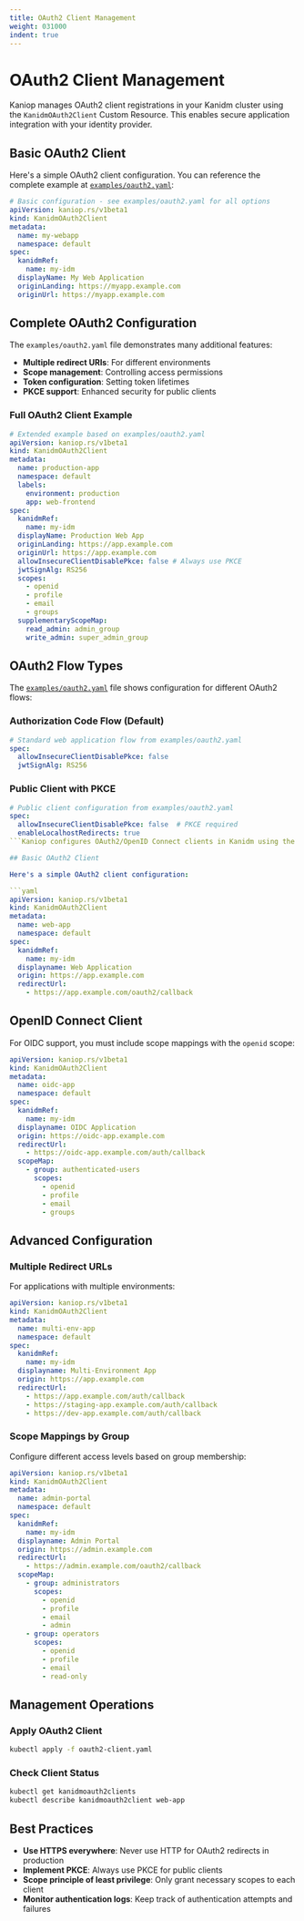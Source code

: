 ```yaml
---
title: OAuth2 Client Management
weight: 031000
indent: true
---
```


# OAuth2 Client Management

Kaniop manages OAuth2 client registrations in your Kanidm cluster using the `KanidmOAuth2Client`
Custom Resource. This enables secure application integration with your identity provider.

## Basic OAuth2 Client

Here's a simple OAuth2 client configuration. You can reference the complete example at
[`examples/oauth2.yaml`](https://github.com/pando85/kaniop/blob/master/examples/oauth2.yaml):

```yaml
# Basic configuration - see examples/oauth2.yaml for all options
apiVersion: kaniop.rs/v1beta1
kind: KanidmOAuth2Client
metadata:
  name: my-webapp
  namespace: default
spec:
  kanidmRef:
    name: my-idm
  displayName: My Web Application
  originLanding: https://myapp.example.com
  originUrl: https://myapp.example.com
```

## Complete OAuth2 Configuration

The `examples/oauth2.yaml` file demonstrates many additional features:

- **Multiple redirect URIs**: For different environments
- **Scope management**: Controlling access permissions
- **Token configuration**: Setting token lifetimes
- **PKCE support**: Enhanced security for public clients

### Full OAuth2 Client Example

```yaml
# Extended example based on examples/oauth2.yaml
apiVersion: kaniop.rs/v1beta1
kind: KanidmOAuth2Client
metadata:
  name: production-app
  namespace: default
  labels:
    environment: production
    app: web-frontend
spec:
  kanidmRef:
    name: my-idm
  displayName: Production Web App
  originLanding: https://app.example.com
  originUrl: https://app.example.com
  allowInsecureClientDisablePkce: false # Always use PKCE
  jwtSignAlg: RS256
  scopes:
    - openid
    - profile
    - email
    - groups
  supplementaryScopeMap:
    read_admin: admin_group
    write_admin: super_admin_group
```

## OAuth2 Flow Types

The [`examples/oauth2.yaml`](https://github.com/pando85/kaniop/blob/master/examples/oauth2.yaml)
file shows configuration for different OAuth2 flows:

### Authorization Code Flow (Default)

```yaml
# Standard web application flow from examples/oauth2.yaml
spec:
  allowInsecureClientDisablePkce: false
  jwtSignAlg: RS256
```

### Public Client with PKCE

````yaml
# Public client configuration from examples/oauth2.yaml
spec:
  allowInsecureClientDisablePkce: false  # PKCE required
  enableLocalhostRedirects: true
```Kaniop configures OAuth2/OpenID Connect clients in Kanidm using the `KanidmOAuth2Client` Custom Resource. This enables secure authentication and authorization for your applications.

## Basic OAuth2 Client

Here's a simple OAuth2 client configuration:

```yaml
apiVersion: kaniop.rs/v1beta1
kind: KanidmOAuth2Client
metadata:
  name: web-app
  namespace: default
spec:
  kanidmRef:
    name: my-idm
  displayname: Web Application
  origin: https://app.example.com
  redirectUrl:
    - https://app.example.com/oauth2/callback
````

## OpenID Connect Client

For OIDC support, you must include scope mappings with the `openid` scope:

```yaml
apiVersion: kaniop.rs/v1beta1
kind: KanidmOAuth2Client
metadata:
  name: oidc-app
  namespace: default
spec:
  kanidmRef:
    name: my-idm
  displayname: OIDC Application
  origin: https://oidc-app.example.com
  redirectUrl:
    - https://oidc-app.example.com/auth/callback
  scopeMap:
    - group: authenticated-users
      scopes:
        - openid
        - profile
        - email
        - groups
```

## Advanced Configuration

### Multiple Redirect URLs

For applications with multiple environments:

```yaml
apiVersion: kaniop.rs/v1beta1
kind: KanidmOAuth2Client
metadata:
  name: multi-env-app
  namespace: default
spec:
  kanidmRef:
    name: my-idm
  displayname: Multi-Environment App
  origin: https://app.example.com
  redirectUrl:
    - https://app.example.com/auth/callback
    - https://staging-app.example.com/auth/callback
    - https://dev-app.example.com/auth/callback
```

### Scope Mappings by Group

Configure different access levels based on group membership:

```yaml
apiVersion: kaniop.rs/v1beta1
kind: KanidmOAuth2Client
metadata:
  name: admin-portal
  namespace: default
spec:
  kanidmRef:
    name: my-idm
  displayname: Admin Portal
  origin: https://admin.example.com
  redirectUrl:
    - https://admin.example.com/oauth2/callback
  scopeMap:
    - group: administrators
      scopes:
        - openid
        - profile
        - email
        - admin
    - group: operators
      scopes:
        - openid
        - profile
        - email
        - read-only
```

## Management Operations

### Apply OAuth2 Client

```bash
kubectl apply -f oauth2-client.yaml
```

### Check Client Status

```bash
kubectl get kanidmoauth2clients
kubectl describe kanidmoauth2client web-app
```

## Best Practices

- **Use HTTPS everywhere**: Never use HTTP for OAuth2 redirects in production
- **Implement PKCE**: Always use PKCE for public clients
- **Scope principle of least privilege**: Only grant necessary scopes to each client
- **Monitor authentication logs**: Keep track of authentication attempts and failures
